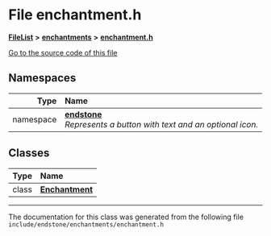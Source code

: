 

# File enchantment.h



[**FileList**](files.md) **>** [**enchantments**](dir_5154bf3e53eefb0e1f350f5612107967.md) **>** [**enchantment.h**](enchantment_8h.md)

[Go to the source code of this file](enchantment_8h_source.md)
















## Namespaces

| Type | Name |
| ---: | :--- |
| namespace | [**endstone**](namespaceendstone.md) <br>_Represents a button with text and an optional icon._  |


## Classes

| Type | Name |
| ---: | :--- |
| class | [**Enchantment**](classendstone_1_1Enchantment.md) <br> |



















































------------------------------
The documentation for this class was generated from the following file `include/endstone/enchantments/enchantment.h`

